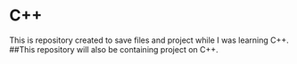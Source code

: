 # C++
This is repository created to save files and project while I was learning C++.
##This repository will also be containing project on C++.
